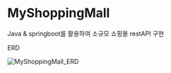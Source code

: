 # MyShoppingMall

Java & springboot를 활용하여 소규모 쇼핑몰 restAPI 구현

ERD 

![MyShoppingMall_ERD](https://user-images.githubusercontent.com/106096410/221488204-34744f86-cb7a-4fb8-abc5-49434f44e3a2.png)
